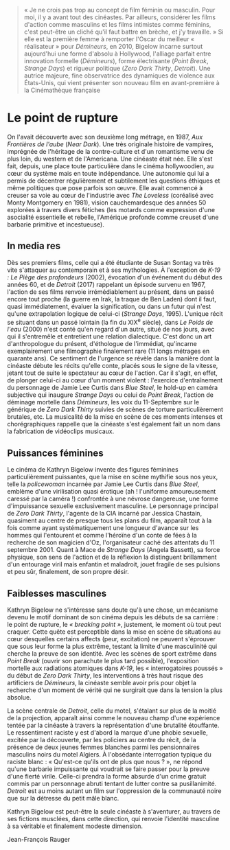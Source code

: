 > « Je ne crois pas trop au concept de film féminin ou masculin. Pour moi, il y a avant tout des cinéastes. Par ailleurs, considérer les films d'action comme masculins et les films intimistes comme féminins, c'est peut-être un cliché qu'il faut battre en brèche, et j'y travaille. » Si elle est la première femme à remporter l'Oscar du meilleur « réalisateur » pour _Démineurs_, en 2010, Bigelow incarne surtout aujourd'hui une forme d'absolu à Hollywood, l'alliage parfait entre innovation formelle (_Démineurs_), forme électrisante (_Point Break_, _Strange Days_) et rigueur politique (_Zero Dark Thirty_, _Detroit_). Une autrice majeure, fine observatrice des dynamiques de violence aux États-Unis, qui vient présenter son nouveau film en avant-première à la Cinémathèque française

# Le point de rupture

On l'avait découverte avec son deuxième long métrage, en 1987, _Aux Frontières de l'aube_ (_Near Dark_). Une très originale histoire de vampires, imprégnée de l'héritage de la contre-culture et d'un romantisme venu de plus loin, du western et de l'Americana. Une cinéaste était née. Elle s'est fait, depuis, une place toute particulière dans le cinéma hollywoodien, au cœur du système mais en toute indépendance. Une autonomie qui lui a permis de décentrer régulièrement et subtilement les questions éthiques et même politiques que pose parfois son œuvre. Elle avait commencé à creuser sa voie au cœur de l'industrie avec _The Loveless_ (coréalisé avec Monty Montgomery en 1981), vision cauchemardesque des années 50 explorées à travers divers fétiches (les motards comme expression d'une asocialité essentielle et rebelle, l'Amérique profonde comme creuset d'une barbarie primitive et incestueuse).

## In media res

Dès ses premiers films, celle qui a été étudiante de Susan Sontag va très vite s'attaquer au contemporain et à ses mythologies. À l'exception de _K-19 : Le Piège des profondeurs_ (2002), évocation d'un événement du début des années 60, et de _Detroit_ (2017) rappelant un épisode survenu en 1967, l'action de ses films renvoie irrémédiablement au présent, dans un passé encore tout proche (la guerre en Irak, la traque de Ben Laden) dont il faut, quasi immédiatement, évaluer la signification, ou dans un futur qui n'est qu'une extrapolation logique de celui-ci (_Strange Days_, 1995). L'unique récit se situant dans un passé lointain (la fin du XIX<sup>e</sup> siècle), dans _Le Poids de l'eau_ (2000) n'est conté qu'en regard d'un autre, situé de nos jours, avec qui il s'entremêle et entretient une relation dialectique. C'est donc un art d'anthropologue du présent, d'éthologue de l'immédiat, qu'incarne exemplairement une filmographie finalement rare (11 longs métrages en quarante ans). Ce sentiment de l'urgence se révèle dans la manière dont la cinéaste débute les récits qu'elle conte, placés sous le signe de la vitesse, jetant tout de suite le spectateur au cœur de l'action. Car il s'agit, en effet, de plonger celui-ci au cœur d'un moment violent : l'exercice d'entraînement du personnage de Jamie Lee Curtis dans _Blue Steel_, le hold-up en caméra subjective qui inaugure _Strange Days_ ou celui de _Point Break_, l'action de déminage mortelle dans _Démineurs_, les voix du 11-Septembre sur le générique de _Zero Dark Thirty_ suivies de scènes de torture particulièrement brutales, etc. La musicalité de la mise en scène de ces moments intenses et chorégraphiques rappelle que la cinéaste s'est également fait un nom dans la fabrication de vidéoclips musicaux.

## Puissances féminines

Le cinéma de Kathryn Bigelow invente des figures féminines particulièrement puissantes, que la mise en scène mythifie sous nos yeux, telle la _policewoman_ incarnée par Jamie Lee Curtis dans _Blue Steel_, emblème d'une virilisation quasi érotique (ah ! l'uniforme amoureusement caressé par la caméra !) confrontée à une névrose dangereuse, une forme d'impuissance sexuelle exclusivement masculine. Le personnage principal de _Zero Dark Thirty_, l'agente de la CIA incarné par Jessica Chastain, quasiment au centre de presque tous les plans du film, apparaît tout à la fois comme ayant systématiquement une longueur d'avance sur les hommes qui l'entourent et comme l'héroïne d'un conte de fées à la recherche de son magicien d'Oz, l'organisateur caché des attentats du 11 septembre 2001. Quant à Mace de _Strange Days_ (Angela Bassett), sa force physique, son sens de l'action et de la réflexion la distinguent brillamment d'un entourage viril mais enfantin et maladroit, jouet fragile de ses pulsions et peu sûr, finalement, de son propre désir.

## Faiblesses masculines

Kathryn Bigelow ne s'intéresse sans doute qu'à une chose, un mécanisme devenu le motif dominant de son cinéma depuis les débuts de sa carrière : le point de rupture, le _« breaking point »_, justement, le moment où tout peut craquer. Cette quête est perceptible dans la mise en scène de situations au cœur desquelles certains affects (peur, excitation) ne peuvent s'éprouver que sous leur forme la plus extrême, testant la limite d'une masculinité qui cherche la preuve de son identité. Avec les scènes de sport extrême dans _Point Break_ (ouvrir son parachute le plus tard possible), l'exposition mortelle aux radiations atomiques dans _K-19_, les « interrogatoires poussés » du début de _Zero Dark Thirty_, les interventions à très haut risque des artificiers de _Démineurs_, la cinéaste semble avoir pris pour objet la recherche d'un moment de vérité qui ne surgirait que dans la tension la plus absolue.

La scène centrale de _Detroit_, celle du motel, s'étalant sur plus de la moitié de la projection, apparaît ainsi comme le nouveau champ d'une expérience tentée par la cinéaste à travers la représentation d'une brutalité étouffante. Le ressentiment raciste y est d'abord la marque d'une phobie sexuelle, excitée par la découverte, par les policiers au centre du récit, de la présence de deux jeunes femmes blanches parmi les pensionnaires masculins noirs du motel Algiers. À l'obsédante interrogation typique du raciste blanc : « Qu'est-ce qu'ils ont de plus que nous ? », ne répond qu'une barbarie impuissante qui voudrait se faire passer pour la preuve d'une fierté virile. Celle-ci prendra la forme absurde d'un crime gratuit commis par un personnage abruti tentant de lutter contre sa pusillanimité. _Detroit_ est au moins autant un film sur l'oppression de la communauté noire que sur la détresse du petit mâle blanc.

Kathryn Bigelow est peut-être la seule cinéaste à s'aventurer, au travers de ses fictions musclées, dans cette direction, qui renvoie l'identité masculine à sa véritable et finalement modeste dimension.

<div class="author">Jean-François Rauger</div>
